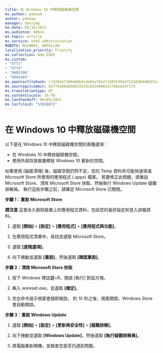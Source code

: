 ```yaml
---
title: 在 Windows 10 中釋放磁碟機空間
ms.author: pebaum
author: pebaum
manager: dansimp
ms.date: 03/16/2021
ms.audience: Admin
ms.topic: article
ms.service: o365-administration
ROBOTS: NOINDEX, NOFOLLOW
localization_priority: Priority
ms.collection: Adm_O365
ms.custom:
- "9771"
- "9774"
- "9005390"
- "9005403"
ms.openlocfilehash: c7d29ab718be8dbdcde61a7de2f158fb3bbd722d2964d8b13cde9936dd1e5ee1
ms.sourcegitcommit: b5f7da89a650d2915dc652449623c78be6247175
ms.translationtype: HT
ms.contentlocale: zh-TW
ms.lasthandoff: 08/05/2021
ms.locfileid: "53928072"
---
```

# <a name="free-up-drive-space-in-windows-10"></a>在 Windows 10 中釋放磁碟機空間

以下是在 Windows 10 中釋放磁碟機空間的兩種選項：

- 在 Windows 10 中釋放磁碟機空間。
- 使用外部存放裝置釋放 Windows 10 更新的空間。

如果使用 [磁碟清理] 後，磁碟空間仍然不足，您的 Temp 資料夾可能快速填滿 Microsoft Store 所使用的應用程式 (.appx) 檔案。 若要修正此問題，請重設 Microsoft Store、清除 Microsoft Store 快取，然後執行 Windows Update 疑難排解員。 執行這些步驟之前，請確定 Microsoft Store 已關閉。

**步驟 1：重設 Microsoft Store**

**請注意** 這會永久刪除裝置上的應用程式資料，包括您的喜好設定和登入詳細資料。

1. 選取 **[開始]** > **[設定]** > **[應用程式]** > **[應用程式與功能]**。

1. 在應用程式清單中，尋找並選取 Microsoft Store。

1. 選取 **[進階選項]**。

1. 向下捲動並選取 **[重設]**，然後選取 **[確認重設]**。

**步驟 2：清除 Microsoft Store 快取**

1. 按下 Windows 標誌鍵+R，開啟 [執行] 對話方塊。

1. 輸入 wsreset.exe，並選取 **[確定]**。

1. 空白命令提示視窗會隨即開啟。 約 10 秒之後，視窗關閉，Windows Store 會自動開啟。

**步驟 3：重設 Windows Update**

1. 選取 **[開始]** > **[設定]** > **[更新與安全性]** > **[疑難排解]**。

1. 向下捲動並選取 **[Windows Update]**，然後選取 **[執行疑難排解員]**。

1. 將電腦重新開機，並檢查您是否仍遇到問題。

